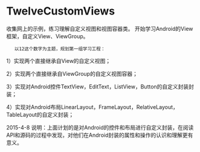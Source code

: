 # TwelveCustomViews
收集网上的示例，练习理解自定义视图和视图容器类。
开始学习Android的View框架，自定义View、ViewGroup。

       以12这个数字为主题，规划第一组学习工程：

1）实现两个直接继承自View的自定义视图；

2）实现两个直接继承自ViewGroup的自定义视图容器；

3）实现对Android控件TextView，EditText，ListView，Button的自定义封装封装；

4）实现对Android布局LinearLayout，FrameLayout，RelativeLayout，TableLayout的自定义封装；

2015-4-8 
    说明：上面计划的是对Android的控件和布局进行自定义封装，在阅读API和源码的过程中发现，对他们在Android封装的属性和操作的认识和理解更有意义。